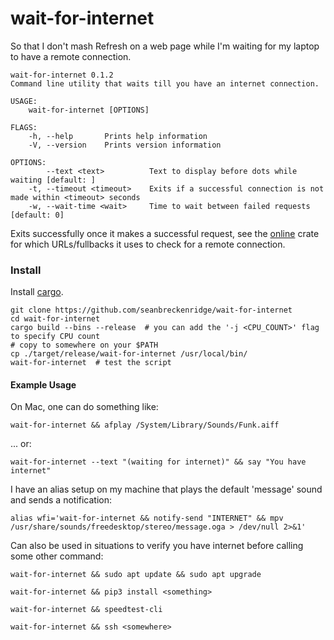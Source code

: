 # wait-for-internet

So that I don't mash Refresh on a web page while I'm waiting for my laptop to have a remote connection.

```
wait-for-internet 0.1.2
Command line utility that waits till you have an internet connection.

USAGE:
    wait-for-internet [OPTIONS]

FLAGS:
    -h, --help       Prints help information
    -V, --version    Prints version information

OPTIONS:
        --text <text>          Text to display before dots while waiting [default: ]
    -t, --timeout <timeout>    Exits if a successful connection is not made within <timeout> seconds
    -w, --wait-time <wait>     Time to wait between failed requests [default: 0]
```

Exits successfully once it makes a successful request, see the [online](https://github.com/jesusprubio/online) crate for which URLs/fullbacks it uses to check for a remote connection.

### Install

Install [cargo](https://doc.rust-lang.org/cargo/getting-started/installation.html).

```
git clone https://github.com/seanbreckenridge/wait-for-internet
cd wait-for-internet
cargo build --bins --release  # you can add the '-j <CPU_COUNT>' flag to specify CPU count
# copy to somewhere on your $PATH
cp ./target/release/wait-for-internet /usr/local/bin/
wait-for-internet  # test the script
```

#### Example Usage

On Mac, one can do something like:

`wait-for-internet && afplay /System/Library/Sounds/Funk.aiff`

... or:

`wait-for-internet --text "(waiting for internet)" && say "You have internet"`

I have an alias setup on my machine that plays the default 'message' sound and sends a notification:

`alias wfi='wait-for-internet && notify-send "INTERNET" && mpv /usr/share/sounds/freedesktop/stereo/message.oga > /dev/null 2>&1'`

Can also be used in situations to verify you have internet before calling some other command:

`wait-for-internet && sudo apt update && sudo apt upgrade`

`wait-for-internet && pip3 install <something>`

`wait-for-internet && speedtest-cli`

`wait-for-internet && ssh <somewhere>`

